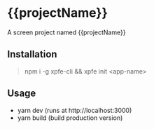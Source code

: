 # {{projectName}}
A screen project named {{projectName}}

## Installation

> npm i -g xpfe-cli && xpfe init \<app-name\>

## Usage

- yarn dev (runs at http://localhost:3000)
- yarn build (build production version)
